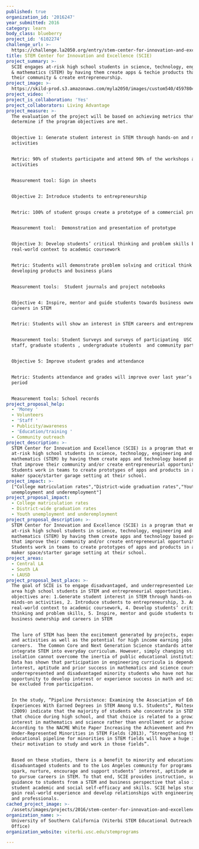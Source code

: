 ```yaml
---
published: true
organization_id: '2016247'
year_submitted: 2016
category: learn
body_class: blueberry
project_id: '6102274'
challenge_url: >-
  https://challenge.la2050.org/entry/stem-center-for-innovation-and-excellence-scie
title: STEM Center for Innovation and Excellence (SCIE)
project_summary: >-
  SCIE engages at-risk high school students in science, technology, engineering
  & mathematics (STEM) by having them create apps & techie products that improve
  their community & create entrepreneurship.
project_image: >-
  https://skild-prod.s3.amazonaws.com/myla2050/images/custom540/4597804105741-team91.jpg
project_video: ''
project_is_collaboration: 'Yes'
project_collaborators: Living Advantage
project_measure: >-
  The evaluation of the project will be based on achieving metrics that
  determine if the program objectives are met. 


  Objective 1: Generate student interest in STEM through hands-on and minds-on
  activities 


  Metric: 90% of students participate and attend 90% of the workshops and
  activities


  Measurement tool: Sign in sheets


  Objective 2: Introduce students to entrepreneurship


  Metric: 100% of student groups create a prototype of a commercial project


  Measurement tool:  Demonstration and presentation of prototype


  Objective 3: Develop students’ critical thinking and problem skills by adding
  real-world context to academic coursework


  Metric: Students will demonstrate problem solving and critical think skills in
  developing products and business plans


  Measurement tools:  Student journals and project notebooks


  Objective 4: Inspire, mentor and guide students towards business ownership and
  careers in STEM 


  Metric: Students will show an interest in STEM careers and entrepreneurship


  Measurement tools: Student Surveys and surveys of participating  USC faculty,
  staff, graduate students , undergraduate students  and community partners.


  Objective 5: Improve student grades and attendance


  Metric: Students attendance and grades will improve over last year’s reporting
  period


  Measurement tools: School records
project_proposal_help:
  - 'Money '
  - Volunteers
  - 'Staff '
  - Publicity/awareness
  - 'Education/training '
  - Community outreach
project_description: >-
  STEM Center for Innovation and Excellence (SCIE) is a program that engages
  at-risk high school students in science, technology, engineering and
  mathematics (STEM) by having them create apps and technology based products
  that improve their community and/or create entrepreneurial opportunities.
  Students work in teams to create prototypes of apps and products in a local
  maker space/starter garage setting at their school.
project_impact: >-
  ["College matriculation rates","District-wide graduation rates","Youth
  unemployment and underemployment"]
project_proposal_impact:
  - College matriculation rates
  - District-wide graduation rates
  - Youth unemployment and underemployment
project_proposal_description: >-
  STEM Center for Innovation and Excellence (SCIE) is a program that engages
  at-risk high school students in science, technology, engineering and
  mathematics (STEM) by having them create apps and technology based products
  that improve their community and/or create entrepreneurial opportunities.
  Students work in teams to create prototypes of apps and products in a local
  maker space/starter garage setting at their school.
project_areas:
  - Central LA
  - South LA
  - LAUSD
project_proposal_best_place: >-
  The goal of SCIE is to engage disadvantaged, and underrepresented Los Angeles
  area high school students in STEM and entrepreneurial opportunities. The
  objectives are: 1.Generate student interest in STEM through hands-on and
  minds-on activities, 2. Introduce students to entrepreneurship, 3. Add
  real-world context to academic coursework, 4. Develop students’ critical
  thinking and problem skills, 5. Inspire, mentor and guide students towards
  business ownership and careers in STEM 


  The lure of STEM has been the excitement generated by projects, experiments
  and activities as well as the potential for high income earning jobs and
  careers.  The Common Core and Next Generation Science standards attempt to
  integrate STEM into everyday curriculum. However, simply changing standards in
  isolation cannot overcome the inertia of public educational institutions. 
  Data has shown that participation in engineering curricula is dependent on
  interest, aptitude and prior success in mathematics and science courses. Thus,
  underrepresented and disadvantaged minority students who have not had the
  opportunity to develop interest or experience success in math and science may
  be excluded from participation. 


  In the study, “Pipeline Persistence: Examining the Association of Educational
  Experiences With Earned Degrees in STEM Among U.S. Students”, Maltese and Tai
  (2009) indicate that the majority of students who concentrate in STEM make
  that choice during high school, and that choice is related to a growing
  interest in mathematics and science rather than enrollment or achievement.
  According to the NACME White Paper Increasing the Achievement and Presence of
  Under-Represented Minorities in STEM Fields (2013), “Strengthening the
  educational pipeline for minorities in STEM fields will have a huge impact on
  their motivation to study and work in those fields”. 


  Based on these studies, there is a benefit to minority and educationally
  disadvantaged students and to the Los Angeles community for programs that
  spark, nurture, encourage and support students’ interest, aptitude and efforts
  to pursue careers in STEM. To that end, SCIE provides instruction, support and
  guidance to students from a STEM and business perspective that also increases
  student academic and social self-efficacy and skills. SCIE helps students to
  gain real-world experience and develop relationships with engineering students
  and professionals.
cached_project_image: >-
  /assets/images/projects/2016/stem-center-for-innovation-and-excellence-scie/skild-prod.s3.amazonaws.com/myla2050/images/custom540/4597804105741-team91.jpg
organization_name: >-
  University of Southern California (Viterbi STEM Educational Outreach Programs
  Office)
organization_website: viterbi.usc.edu/stemprograms

---
```

